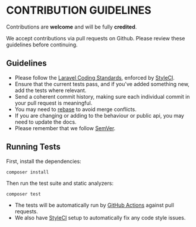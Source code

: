 # CONTRIBUTION GUIDELINES

Contributions are **welcome** and will be fully **credited**.

We accept contributions via pull requests on Github. Please review these guidelines before continuing.

## Guidelines

* Please follow the [Laravel Coding Standards](https://laravel.com/docs/8.x/contributions#coding-style), enforced by [StyleCI](https://styleci.io/).
* Ensure that the current tests pass, and if you've added something new, add the tests where relevant.
* Send a coherent commit history, making sure each individual commit in your pull request is meaningful.
* You may need to [rebase](https://git-scm.com/book/en/v2/Git-Branching-Rebasing) to avoid merge conflicts.
* If you are changing or adding to the behaviour or public api, you may need to update the docs.
* Please remember that we follow [SemVer](https://semver.org/).

## Running Tests

First, install the dependencies:

```shell
composer install
```

Then run the test suite and static analyzers:

```bash
composer test
```

* The tests will be automatically run by [GitHub Actions](https://github.com/features/actions) against pull requests.
* We also have [StyleCI](https://styleci.io/) setup to automatically fix any code style issues.
